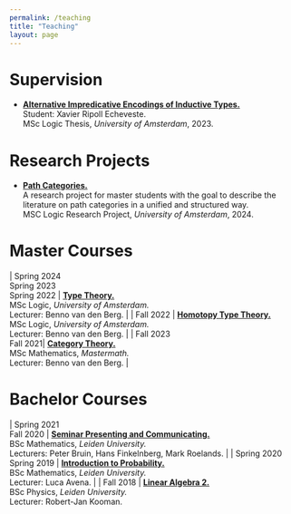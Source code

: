 ```yaml
---
permalink: /teaching
title: "Teaching"
layout: page
---
```


# Supervision

- [**Alternative Impredicative Encodings of Inductive Types.**](https://msclogic.illc.uva.nl/current-students/graduation/Defenses-2023/) \
    Student: Xavier Ripoll Echeveste. \
    MSc Logic Thesis, *University of Amsterdam*, 2023.

# Research Projects

- [**Path Categories.**](/path_categories.md) \
    A research project for master students with the goal to describe the literature on path categories in a unified and structured way. \
    MSC Logic Research Project, *University of Amsterdam*, 2024.

# Master Courses

| Spring 2024 <br/> Spring 2023 <br/> Spring 2022 | [**Type Theory.**](https://coursecatalogue.uva.nl/xmlpages/page/2023-2024-en/search-course/course/110132) <br/> MSc Logic, *University of Amsterdam.* <br/> Lecturer: Benno van den Berg. |
| Fall 2022 | [**Homotopy Type Theory.**](https://homotopytypetheory.org/) <br/> MSc Logic, *University of Amsterdam.* <br/> Lecturer: Benno van den Berg. |
| Fall 2023 <br/> Fall 2021| [**Category Theory.**](https://elo.mastermath.nl/mod/page/view.php?id=333) <br/> MSc Mathematics, *Mastermath.* <br/> Lecturer: Benno van den Berg. |

# Bachelor Courses

| Spring 2021 <br/> Fall 2020 | [**Seminar Presenting and Communicating.**](https://studiegids.universiteitleiden.nl/en/courses/99656/seminarium-presenteren-en-communiceren) <br/> BSc Mathematics, *Leiden University.* <br/> Lecturers: Peter Bruin, Hans Finkelnberg, Mark Roelands. |
| Spring 2020 <br/> Spring 2019 | [**Introduction to Probability.**](https://studiegids.universiteitleiden.nl/en/courses/99621/inleiding-kansrekening) <br/> BSc Mathematics, *Leiden University.* <br/> Lecturer: Luca Avena. |
| Fall 2018 | [**Linear Algebra 2.**](https://studiegids.universiteitleiden.nl/en/courses/81761/lineaire-algebra-2-na) <br/> BSc Physics, *Leiden University.* <br/> Lecturer: Robert-Jan Kooman.